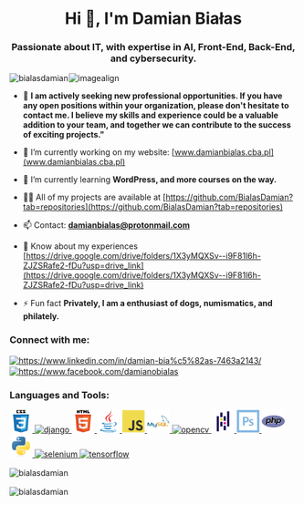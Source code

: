 <h1 align="center">Hi 👋, I'm Damian Białas</h1>
<h3 align="center">Passionate about IT, with expertise in AI, Front-End, Back-End, and cybersecurity.</h3>
<img align = "right" alt="imagealign" width="400" src="https://media1.giphy.com/media/3o85xxpDp9J4Jlv62Q/giphy.gif?cid=ecf05e47nq0lwjz1d4sch2c6d2n7k8sqdk8a67uveo8dix6t&ep=v1_gifs_related&rid=giphy.gif&ct=g">
<p align="left"> <img src="https://komarev.com/ghpvc/?username=bialasdamian&label=Profile%20views&color=0e75b6&style=flat" alt="bialasdamian" /> </p>

- 💬 **I am actively seeking new professional opportunities. If you have any open positions within your organization, please don't hesitate to contact me. I believe my skills and experience could be a valuable addition to your team, and together we can contribute to the success of exciting projects."**

- 🔭 I’m currently working on my website: [www.damianbialas.cba.pl](www.damianbialas.cba.pl)

- 🌱 I’m currently learning **WordPress, and more courses on the way.**

- 👨‍💻 All of my projects are available at [https://github.com/BialasDamian?tab=repositories](https://github.com/BialasDamian?tab=repositories)

- 📫 Contact: **damianbialas@protonmail.com** 

- 📄 Know about my experiences [https://drive.google.com/drive/folders/1X3yMQXSv--i9F81l6h-ZJZSRafe2-fDu?usp=drive_link](https://drive.google.com/drive/folders/1X3yMQXSv--i9F81l6h-ZJZSRafe2-fDu?usp=drive_link)

- ⚡ Fun fact **Privately, I am a enthusiast of dogs, numismatics, and philately.**

<h3 align="left">Connect with me:</h3>
<p align="left">
<a href="https://linkedin.com/in/https://www.linkedin.com/in/damian-bia%c5%82as-7463a2143/" target="blank"><img align="center" src="https://raw.githubusercontent.com/rahuldkjain/github-profile-readme-generator/master/src/images/icons/Social/linked-in-alt.svg" alt="https://www.linkedin.com/in/damian-bia%c5%82as-7463a2143/" height="30" width="40" /></a>
<a href="https://fb.com/https://www.facebook.com/damianobialas" target="blank"><img align="center" src="https://raw.githubusercontent.com/rahuldkjain/github-profile-readme-generator/master/src/images/icons/Social/facebook.svg" alt="https://www.facebook.com/damianobialas" height="30" width="40" /></a>
</p>

<h3 align="left">Languages and Tools:</h3>
<p align="left"> <a href="https://www.w3schools.com/css/" target="_blank" rel="noreferrer"> <img src="https://raw.githubusercontent.com/devicons/devicon/master/icons/css3/css3-original-wordmark.svg" alt="css3" width="40" height="40"/> </a> <a href="https://www.djangoproject.com/" target="_blank" rel="noreferrer"> <img src="https://cdn.worldvectorlogo.com/logos/django.svg" alt="django" width="40" height="40"/> </a> <a href="https://www.w3.org/html/" target="_blank" rel="noreferrer"> <img src="https://raw.githubusercontent.com/devicons/devicon/master/icons/html5/html5-original-wordmark.svg" alt="html5" width="40" height="40"/> </a> <a href="https://www.java.com" target="_blank" rel="noreferrer"> <img src="https://raw.githubusercontent.com/devicons/devicon/master/icons/java/java-original.svg" alt="java" width="40" height="40"/> </a> <a href="https://developer.mozilla.org/en-US/docs/Web/JavaScript" target="_blank" rel="noreferrer"> <img src="https://raw.githubusercontent.com/devicons/devicon/master/icons/javascript/javascript-original.svg" alt="javascript" width="40" height="40"/> </a> <a href="https://www.mysql.com/" target="_blank" rel="noreferrer"> <img src="https://raw.githubusercontent.com/devicons/devicon/master/icons/mysql/mysql-original-wordmark.svg" alt="mysql" width="40" height="40"/> </a> <a href="https://opencv.org/" target="_blank" rel="noreferrer"> <img src="https://www.vectorlogo.zone/logos/opencv/opencv-icon.svg" alt="opencv" width="40" height="40"/> </a> <a href="https://pandas.pydata.org/" target="_blank" rel="noreferrer"> <img src="https://raw.githubusercontent.com/devicons/devicon/2ae2a900d2f041da66e950e4d48052658d850630/icons/pandas/pandas-original.svg" alt="pandas" width="40" height="40"/> </a> <a href="https://www.photoshop.com/en" target="_blank" rel="noreferrer"> <img src="https://raw.githubusercontent.com/devicons/devicon/master/icons/photoshop/photoshop-line.svg" alt="photoshop" width="40" height="40"/> </a> <a href="https://www.php.net" target="_blank" rel="noreferrer"> <img src="https://raw.githubusercontent.com/devicons/devicon/master/icons/php/php-original.svg" alt="php" width="40" height="40"/> </a> <a href="https://www.python.org" target="_blank" rel="noreferrer"> <img src="https://raw.githubusercontent.com/devicons/devicon/master/icons/python/python-original.svg" alt="python" width="40" height="40"/> </a> <a href="https://www.selenium.dev" target="_blank" rel="noreferrer"> <img src="https://raw.githubusercontent.com/detain/svg-logos/780f25886640cef088af994181646db2f6b1a3f8/svg/selenium-logo.svg" alt="selenium" width="40" height="40"/> </a> <a href="https://www.tensorflow.org" target="_blank" rel="noreferrer"> <img src="https://www.vectorlogo.zone/logos/tensorflow/tensorflow-icon.svg" alt="tensorflow" width="40" height="40"/> </a> </p>


<p><img align="center" src="https://github-readme-stats.vercel.app/api/top-langs?username=bialasdamian&show_icons=true&locale=en&layout=compact" alt="bialasdamian" /></p>

<p><img align="center" src="https://github-readme-streak-stats.herokuapp.com/?user=bialasdamian&theme=default" alt="bialasdamian" /></p>
